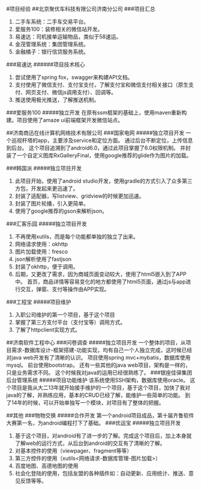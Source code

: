 #项目经验
##北京聚优车科技有限公司济南分公司
###项目汇总
1. 二手车系统：二手车交易平台。
2. 爱服务100：装修相关的微信站开发。
3. 易速达：司机接单运输物品，类似于58速运。
4. 金茂管理系统：集团管理系统。
5. 金融橘子：银行信贷服务系统。

###易速达
######项目技术核心
1. 尝试使用了spring fox，swagger来构建API文档。
2. 支付使用了微信支付、支付宝支付，了解支付宝和微信支付相关接口（原生支付、网页支付、微信js调用支付）、回调等。
3. 推送使用极光推送，了解推送机制。

###爱服务100
#####独立开发
在原有ssm框架的基础上，使用maven重新构建。项目使用了amaze ui前端框架开发微信站点。

##济南商迅在线计算机网络技术有限公司
###国家电网
#####独立项目开发
一个巡视杆塔的app，主要涉及service和定位方面。 通过后台不断定位，上传信息到后台。 这个项目追溯到了android6.0，通过此项目掌握了6.0权限机制。 并封装了一个自定义图库RxGalleryFinal，使用google推荐的glide作为图片的加载。

###韩国派
#####独立项目开发
1. 此项目开始，使用了android studio开发，使用gradle的方式引入了众多第三方包，开发起来更迅速了。
2. 封装了适配器，写listview、gridview的时候更加迅速。
3. 封装了图片轮播，引入更简单。
4. 使用了google推荐的gson来解析json。

###汇客乐园
#####独立项目开发
1. 不再使用xutils，而是每个功能都单独的独立了出来。
1.  网络请求使用：okhttp
2.  图片加载使用：fresco
3.  json解析使用了fastjson
4.  封装了okhttp，便于调用。
5.  后期，又更改了需求，因为商城页面变动较大，使用了html5嵌入到了APP中。 首页，商品详情等容易变化的地方都使用了html5页面，通过js与app进行交互，弹窗、支付等操作由APP实现。




###工程宝
#####项目维护
1. 入职公司维护的第一个项目，基于这个项目
1.  掌握了第三方支付平台（支付宝等）调用方式。
2.  了解了httpclient实现方式。


##济南软件工程中心
###问卷调查
#####独立项目开发
一个整体的项目，从项目需求-数据库设计-框架搭建-功能实现，均有自己一个人独立完成，这时候已经对java web开发有了清晰的认识。 项目使用spring mvc+mybatis，数据库使用mysql。 前台使用bootstrap。 还有一些其他的java web项目，架构是一样的，只是业务需求不同。 这个时候我对java的运用已经很熟练了。
###银座佳驿集团后台管理系统
#####项目功能维护
该系统使用SSH架构，数据库使用oracle。 这个项目是我从大二13年就开始接手维护的一个项目，基于这个项目，加快了我对java的了解，并熟练应用，基本的CRUD已经了解，能维护一些简单的功能。 到了14年的时候，可以开始单独写一个模块，对项目有了整体的把握。

##其他
###物物交换
#####合作开发
第一个android项目成品，第十届齐鲁软件大赛第一名，为android编程打下了基础。
###优运宝
#####独立项目开发
1. 基于这个项目，对android有了进一步的了解。完成这个项目后，加上本身就了解web的运行方式，从后台到android的交互有了清晰的了解。
1. 对基本控件的使用（viewpager、fragment等等）
2. 第三方控件的使用（xutils<网络请求-数据库管理-图片加载>）
3. 百度地图、高德地图的使用
4. 社会化登陆的使用，包括友盟的各种插件如：自动更新、应用统计、推送、意见反馈等等。

